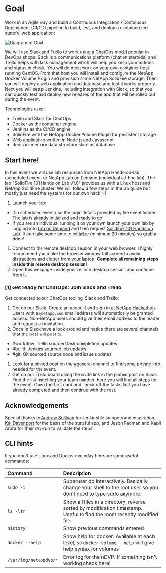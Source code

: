 # Goal #
Work in an Agile way and build a Continuous Integration / Continuous Deployment (CI/CD) pipeline to build, test, and deploy a containerized stateful web application:

![Diagram of Goal](https://cloud.githubusercontent.com/assets/917241/22088722/60f5e71a-dde6-11e6-8307-0160f2cc6ca8.png)

We will use Slack and Trello to work using a ChatOps model popular in DevOps shops.  Slack is a communications platform (chat on steroids) and Trello helps with task management which will help you keep your actions and status in check.  You will do most work on your own container host running CentOS. From that host you will install and configure the NetApp Docker Volume Plugin and provision some NetApp SolidFire storage. Then you will deploy a web application and database and test it works properly. Next you will setup Jenkins, including integration with Slack, so that you can quickly test and deploy new releases of the app that will be rolled out during the event.

Technologies used:

- Trello and Slack for ChatOps
- Docker as the container engine
- Jenkins as the CI/CD engine
- SolidFire with the NetApp Docker Volume Plugin for persistent storage
- Web application written in Node.js and Javascript
- Redis in-memory data structure store as database

## Start here! ##
In this event we will use lab resources from NetApp Hands-on-lab (scheduled event) or NetApp Lab on Demand (individual ad-hoc lab).  The lab "SolidFire 101 Hands on Lab v1.0" provides us with a Linux host and NetApp SolidFire cluster.  We will follow a few steps in the lab guide but mostly just need the systems for our own hack :-)

1. Launch your lab:
 - If a scheduled event use the login details provided by the event leader.  The lab is already initialized and ready to go!
 - If you are an individual running it on your own launch your own lab by logging into [Lab on Demand](https://labondemand.netapp.com/?p=library) and then request [SolidFire 101 Hands on Lab](https://labondemand.netapp.com/?p=RequestLab&id=10300).  It can take some time to initialize (minimum 20 minutes) so grab a drink!
1. Connect to the remote desktop session in your web browser.  I highly recommend you make the browser window full screen to avoid distractions and clutter from your laptop.  **Complete all remaining steps inside this remote desktop session!**
1. Open this webpage inside your remote desktop session and continue from it.

### [1] Get ready for ChatOps:  Join Slack and Trello ###
Get connected to our ChatOps tooling; Slack and Trello:

1. Get on our Slack. Create an account and sign in at [NetApp Hackathon](https://netapp-hackathon.slack.com/). Users with a `@netapp.com` email address will automatically be granted access.  Non-NetApp users should give their email address to the leader and request an invitation.
1. Once in Slack have a look around and notice there are several channels that the bots will post to:
 - \#workflow: Trello sourced task completion updates
 - \#build: Jenkins sourced job updates
 - \#git: Git sourced source code and issue updates
1. Look for a pinned post on the #general channel to find some private info needed for the event.
1. Get on our Trello board using the invite link in the pinned post on Slack.  Find the list matching your team number, here you will find all steps for the event.  Open the first card and check off the tasks that you have already completed and then continue with the rest.

## Acknowledgements ##

Special thanks to [Andrew Sullivan](https://github.com/acsulli) for Jenkinsfile snippets and inspiration, [Kai Davenport](https://github.com/binocarlos) for the basis of the stateful app, and Jason Padman and Kapil Arora for their dry-run to validate the steps!

## CLI hints ##

If you don't use Linux and Docker everyday here are some useful commands:

| Command                        | Description     |
| :----------------------------- | :----------------------------------------------------------------------------------------------------------------------- |
| `sudo -i`                      | Superuser do interactively.  Basically change your shell to the root user so you don't need to type sudo anymore.        |
| `ls -ltr`                      | Show all files in a directory, reverse sorted by modification timestamp.  Useful to find the most recently modified file.|
| `history`                      | Show previous commands entered                                                                                           |
| `docker --help`                | Show help for docker.  Available at each level, so `docker volume --help` will give help syntax for volumes              |
| `/var/log/netappdvp/*`         | Error log for the nDVP.  If something isn't working check here!                                                          |
